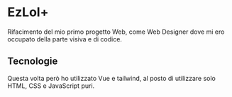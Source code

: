 # EzLol+ #
Rifacimento del mio primo progetto Web, come Web Designer dove mi ero occupato della parte visiva e di codice.

## Tecnologie ##
Questa volta però ho utilizzato Vue e tailwind, al posto di utilizzare solo HTML, CSS e JavaScript puri.
